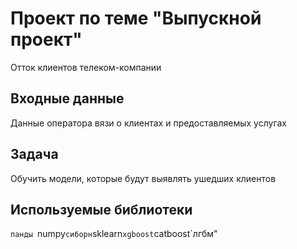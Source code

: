 # Проект по теме "Выпускной проект"
Отток клиентов телеком-компании

## Входные данные
Данные оператора вязи о клиентах и предоставляемых услугах 

## Задача
Обучить модели, которые будут выявлять ушедших клиентов

## Используемые библиотеки
`панды `numpy`сиборн`sklearn`xgboost`catboost`лгбм"      
